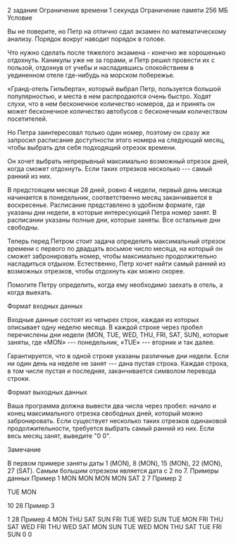 2 задание
Ограничение времени
1 секунда
Ограничение памяти
256 МБ
Условие

Вы не поверите, но Петр на отлично сдал экзамен по математическому анализу. Порядок вокруг наводит порядок в голове.


Что нужно сделать после тяжелого экзамена - конечно же хорошенько отдохнуть. Каникулы уже не за горами, и Петр решил провести их с пользой, отдохнув от учебы и насладившись спокойствием в уединенном отеле где-нибудь на морском побережье.


«Гранд-отель Гильберта», который выбрал Петр, пользуется большой популярностью, и места в нем распродаются очень быстро. Ходят слухи, что в нем бесконечное количество номеров, да и принять он может бесконечное количество автобусов с бесконечным количеством посетителей.


Но Петра заинтересовал только один номер, поэтому он сразу же запросил расписание доступности этого номера на следующий месяц, чтобы выбрать для себя подходящий отрезок времени.


Он хочет выбрать непрерывный максимально возможный отрезок дней, когда сможет отдохнуть. Если таких отрезков несколько --- самый ранний из них.


В предстоящем месяце 28 дней, ровно 4 недели, первый день месяца начинается в понедельник, соответственно месяц заканчивается в воскресенье. Расписание представлено в удобном формате, где указаны дни недели, в которые интересующий Петра номер занят. В расписании указаны полные дни, которые заняты. Все остальные дни свободны.


Теперь перед Петром стоит задача определить максимальный отрезок времени с первого по двадцать восьмое число месяца, на который он сможет забронировать номер, чтобы максимально продолжительно насладиться отдыхом. Естественно, Петр хочет найти самый ранний из возможных отрезков, чтобы отдохнуть как можно скорее.


Помогите Петру определить, когда ему необходимо заехать в отель, а когда выехать.


Формат входных данных

Входные данные состоят из четырех строк, каждая из которых описывает одну неделю месяца. В каждой строке через пробел перечислены дни недели (MON, TUE, WED, THU, FRI, SAT, SUN), которые заняты, где «MON» --- понедельник, «TUE» --- вторник и так далее.


Гарантируется, что в одной строке указаны различные дни недели. Если ни один день на неделе не занят --- дана пустая строка. Каждая строка, в том числе пустая и последняя, заканчивается символом перевода строки.


Формат выходных данных

Ваша программа должна вывести два числа через пробел: начало и конец максимального отрезка свободных дней, который можно забронировать. Если существует несколько таких отрезков одинаковой продолжительности, требуется выбрать самый ранний из них. Если весь месяц занят, выведите "0 0".


Замечание

В первом примере заняты даты 1 (MON), 8 (MON), 15 (MON), 22 (MON), 27 (SAT). Самым большим отрезком является дата с 2 по 7.
Примеры данных
Пример 1
MON
MON
MON
MON SAT
2 7
Пример 2

TUE MON

10 28
Пример 3




1 28
Пример 4
MON THU SAT SUN FRI TUE WED
SUN TUE MON FRI THU SAT WED
FRI THU WED SAT MON SUN TUE
WED MON THU SAT TUE FRI SUN
0 0
